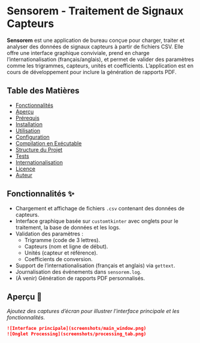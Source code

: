 # Sensorem - Traitement de Signaux Capteurs

**Sensorem** est une application de bureau conçue pour charger, traiter et analyser des données de signaux capteurs à partir de fichiers CSV. Elle offre une interface graphique conviviale, prend en charge l’internationalisation (français/anglais), et permet de valider des paramètres comme les trigrammes, capteurs, unités et coefficients. L’application est en cours de développement pour inclure la génération de rapports PDF.

## Table des Matières

- [Fonctionnalités](#fonctionnalités)
- [Aperçu](#aperçu)
- [Prérequis](#prérequis)
- [Installation](#installation)
- [Utilisation](#utilisation)
- [Configuration](#configuration)
- [Compilation en Exécutable](#compilation-en-exécutable)
- [Structure du Projet](#structure-du-projet)
- [Tests](#tests)
- [Internationalisation](#internationalisation)
- [Licence](#licence)
- [Auteur](#auteur)

## Fonctionnalités ✨

- Chargement et affichage de fichiers `.csv` contenant des données de capteurs.
- Interface graphique basée sur `customtkinter` avec onglets pour le traitement, la base de données et les logs.
- Validation des paramètres :
  - Trigramme (code de 3 lettres).
  - Capteurs (nom et ligne de début).
  - Unités (capteur et référence).
  - Coefficients de conversion.
- Support de l’internationalisation (français et anglais) via `gettext`.
- Journalisation des événements dans `sensorem.log`.
- (À venir) Génération de rapports PDF personnalisés.

## Aperçu 📸

*Ajoutez des captures d’écran pour illustrer l’interface principale et les fonctionnalités.*

```markdown
![Interface principale](screenshots/main_window.png)
![Onglet Processing](screenshots/processing_tab.png)